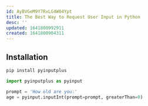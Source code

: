 ```yaml
---
id: AyBVGeM9Y7RxLG4W04Ypt
title: The Best Way to Request User Input in Python
desc: ''
updated: 1641800992911
created: 1641800904311
---
```


## Installation

```bash
pip install pyinputplus
```

```python
import pyinputplus as pyinput

prompt = 'How old are you:'
age = pyinput.inputInt(prompt=prompt, greaterThan=0)
```

